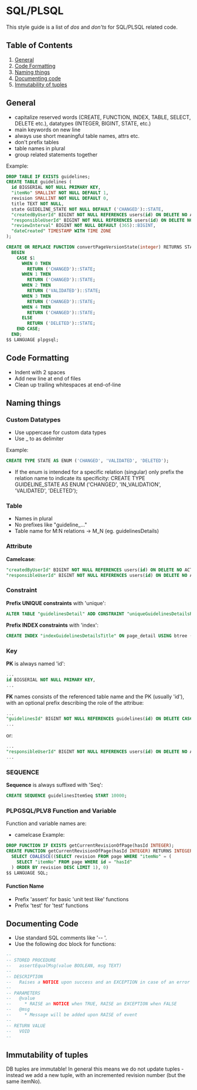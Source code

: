 # SQL/PLSQL
This style guide is a list of *dos* and *don'ts* for SQL/PLSQL related code.

## Table of Contents

1. [General](#general)
1. [Code Formatting](#code-formatting)
1. [Naming things](#naming-things)
1. [Documenting code](#documenting-code)
1. [Immutability of tuples](#immutability-of-tuples)

## General
* capitalize reserved words (CREATE, FUNCTION, INDEX, TABLE, SELECT, DELETE etc.), datatypes (INTEGER, BIGINT, STATE, etc.)
* main keywords on new line
* always use short meaningful table names, attrs etc.
* don't prefix tables
* table names in plural
* group related statements together

Example:
```sql
DROP TABLE IF EXISTS guidelines;
CREATE TABLE guidelines (
  id BIGSERIAL NOT NULL PRIMARY KEY,
  "itemNo" SMALLINT NOT NULL DEFAULT 1,
  revision SMALLINT NOT NULL DEFAULT 0,
  title TEXT NOT NULL,
  state GUIDELINE_STATE NOT NULL DEFAULT ('CHANGED')::STATE,
  "createdByUserId" BIGINT NOT NULL REFERENCES users(id) ON DELETE NO ACTION,
  "responsibleUserId" BIGINT NOT NULL REFERENCES users(id) ON DELETE NO ACTION,
  "reviewInterval" BIGINT NOT NULL DEFAULT (365)::BIGINT,
  "dateCreated" TIMESTAMP WITH TIME ZONE
);

CREATE OR REPLACE FUNCTION convertPageVersionState(integer) RETURNS STATE AS $$
  BEGIN
    CASE $1
      WHEN 0 THEN
        RETURN ('CHANGED')::STATE;
      WHEN 1 THEN
        RETURN ('CHANGED')::STATE;
      WHEN 2 THEN
        RETURN ('VALIDATED')::STATE;
      WHEN 3 THEN
        RETURN ('CHANGED')::STATE;
      WHEN 4 THEN
        RETURN ('CHANGED')::STATE;
      ELSE
        RETURN ('DELETED')::STATE;
    END CASE;
  END;
$$ LANGUAGE plpgsql;
```

## Code Formatting
* Indent with 2 spaces
* Add new line at end of files
* Clean up trailing whitespaces at end-of-line

## Naming things
### Custom Datatypes
* Use uppercase for custom data types
* Use _ to as delimiter

Example:
```sql
CREATE TYPE STATE AS ENUM ('CHANGED', 'VALIDATED', 'DELETED');
```

* If the enum is intended for a specific relation (singular) only prefix the relation name to indicate its specificity:
CREATE TYPE GUIDELINE_STATE AS ENUM ('CHANGED', 'IN_VALIDATION', 'VALIDATED', 'DELETED');

### Table
* Names in plural
* No prefixes like "guideline_..."
* Table name for M:N relations -> M_N (eg. guidelinesDetails)

### Attribute
__Camelcase__:
```sql
"createdByUserId" BIGINT NOT NULL REFERENCES users(id) ON DELETE NO ACTION,
"responsibleUserId" BIGINT NOT NULL REFERENCES users(id) ON DELETE NO ACTION,
```

### Constraint
__Prefix UNIQUE constraints__ with 'unique':
```sql
ALTER TABLE "guidelinesDetail" ADD CONSTRAINT "uniqueGuidelinesDetailsRevision" UNIQUE ("guidelinesId", "detailsId");
```

__Prefix INDEX constraints__ with 'index':
```sql
CREATE INDEX "indexGuidelinesDetailsTitle" ON page_detail USING btree (lower(title));
```

### Key
__PK__ is always named 'id':
```sql
...
id BIGSERIAL NOT NULL PRIMARY KEY,
...
```
__FK__ names consists of the referenced table name and the PK (usually 'id'), with an optional prefix describing the role of the attribue:
```sql
...
"guidelinesId" BIGINT NOT NULL REFERENCES guidelines(id) ON DELETE CASCADE,
...
```

or:

```sql
...
"responsibleUserId" BIGINT NOT NULL REFERENCES users(id) ON DELETE NO ACTION,
...
```

### SEQUENCE
__Sequence__ is always suffixed with 'Seq':
```sql
CREATE SEQUENCE guidelinesItemSeq START 10000;
```

### PLPGSQL/PLV8 Function and Variable
Function and variable names are:
* camelcase
Example:
```sql
DROP FUNCTION IF EXISTS getCurrentRevisionOfPage(hasId INTEGER);
CREATE FUNCTION getCurrentRevisionOfPage(hasId INTEGER) RETURNS INTEGER AS $$
  SELECT COALESCE((SELECT revision FROM page WHERE "itemNo" = (
    SELECT "itemNo" FROM page WHERE id = "hasId"
  ) ORDER BY revision DESC LIMIT 1), 0)
$$ LANGUAGE SQL;
```

#### Function Name
* Prefix 'assert' for basic 'unit test like' functions
* Prefix 'test' for 'test' functions

## Documenting Code
* Use standard SQL comments like '-- '.
* Use the following doc block for functions:
```sql
--
-- STORED PROCEDURE
--   assertEqualMsg(value BOOLEAN, msg TEXT)
--
-- DESCRIPTION
--   Raises a NOTICE upon success and an EXCEPTION in case of an error
--
-- PARAMETERS
--   @value
--     * RAISE an NOTICE when TRUE, RAISE an EXCEPTION when FALSE
--   @msg
--     * Message will be added upon RAISE of event
--
-- RETURN VALUE
--   VOID
--
```

## Immutability of tuples
DB tuples are immutable! In general this means we do not update tuples - instead we add a new tuple, with an incremented revision number (but the same itemNo).
